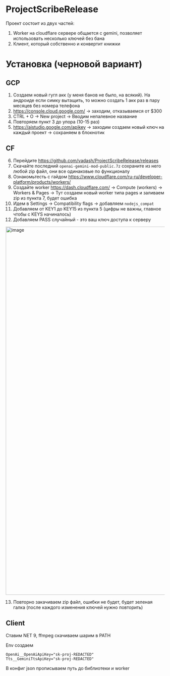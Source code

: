 # ProjectScribeRelease

Проект состоит из двух частей:
1) Worker на cloudflare сервере общается с gemini, позволяет использовать несколько ключей без бана
2) Клиент, который собственно и конвертит книжки

# Установка (черновой вариант)

## GCP
1) Создаем новый гугл акк (у меня банов не было, на всякий). На андроиде если симку вытащить, то можно создать 1 акк раз в пару месяцев без номера телефона
2) https://console.cloud.google.com/ -> заходим, отказываемся от $300
3) CTRL + O -> New project -> Вводим непалевное название
4) Повторяем пункт 3 до упора (10-15 раз)
5) https://aistudio.google.com/apikey -> заходим создаем новый ключ на каждый проект -> сохраняем в блокнотик

## CF
6) Перейдите https://github.com/vadash/ProjectScribeRelease/releases
7) Скачайте последний `openai-gemini-mod-public.7z` сохраните из него любой zip файл, они все одинаковые по функционалу
8) Ознакомьтесть с гайдом https://www.cloudflare.com/ru-ru/developer-platform/products/workers/
9) Создайте worker https://dash.cloudflare.com/ -> Compute (workers) -> Workers & Pages -> Тут создаем новый worker типа pages и заливаем zip из пункта 7, будет ошибка
10) Идем в Settings -> Compatibility flags -> добавляем `nodejs_compat`
11) Добавляем от KEY1 до KEY15 из пункта 5 (цифры не важны, главное чтобы с KEYS начиналось)
12) Добавляем PASS случайный - это ваш ключ доступа к серверу

<img width="1251" height="1167" alt="image" src="https://github.com/user-attachments/assets/937651b5-0855-4c98-b24c-bf51ffb3c29e" />

13) Повторно закачиваем zip файл, ошибки не будет, будет зеленая галка (после каждого изменения ключей нужно повторить)

## Client

Ставим NET 9, ffmpeg скачиваем шарим в PATH

Env создаем

```
OpenAi__OpenAiApiKey="sk-proj-REDACTED"
Tts__GeminiTtsApiKey="sk-proj-REDACTED"
```

В конфиг json прописываем путь до библиотеки и worker

